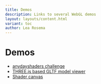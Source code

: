 ```yaml
---
title: Demos
description: Links to several WebGL demos
layout: layouts/content.html
variant: toc
author: Lea Rosema
---
```


# Demos

- [anydayshaders challenge](anydayshaders/)
- [THREE.js based GLTF model viewer](model-viewer/)
- [Shader canvas](shader-canvas/)
